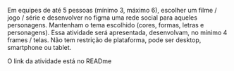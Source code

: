 Em equipes de até 5 pessoas (mínimo 3, máximo 6), escolher um filme / jogo / série e desenvolver no figma uma rede social para aqueles personagens.
Mantenham o tema escolhido (cores, formas, letras e personagens). 
Essa atividade será apresentada, desenvolvam, no mínimo 4 frames / telas. Não tem restrição de plataforma, pode ser desktop, smartphone ou tablet.

O link da atividade está no READme

